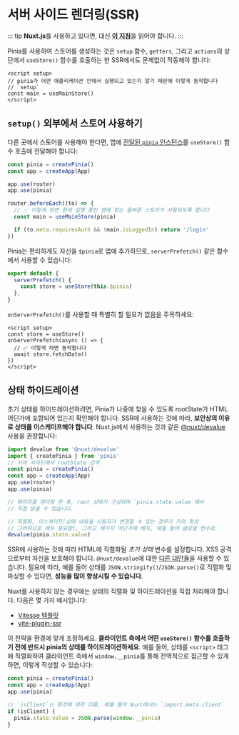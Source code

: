 # 서버 사이드 렌더링(SSR)

::: tip
**Nuxt.js**를 사용하고 있다면, 대신 [**이 지침**](./nuxt.md)을 읽어야 합니다.
:::

Pinia를 사용하여 스토어를 생성하는 것은 `setup` 함수, `getters`, 그리고 `actions`의 상단에서 `useStore()` 함수를 호출하는 한 SSR에서도 문제없이 작동해야 합니다:

```vue
<script setup>
// pinia가 어떤 애플리케이션 안에서 실행되고 있는지 알기 때문에 이렇게 동작합니다
// `setup`
const main = useMainStore()
</script>
```

## `setup()` 외부에서 스토어 사용하기

다른 곳에서 스토어를 사용해야 한다면, 앱에 [전달된 `pinia` 인스턴스](../getting-started.md#installation)를 `useStore()` 함수 호출에 전달해야 합니다:

```js
const pinia = createPinia()
const app = createApp(App)

app.use(router)
app.use(pinia)

router.beforeEach((to) => {
  // ✅ 이렇게 하면 현재 실행 중인 앱에 맞는 올바른 스토어가 사용되도록 합니다
  const main = useMainStore(pinia)

  if (to.meta.requiresAuth && !main.isLoggedIn) return '/login'
})
```

Pinia는 편리하게도 자신을 `$pinia`로 앱에 추가하므로, `serverPrefetch()` 같은 함수에서 사용할 수 있습니다:

```js
export default {
  serverPrefetch() {
    const store = useStore(this.$pinia)
  },
}
```

`onServerPrefetch()`를 사용할 때 특별히 할 필요가 없음을 주목하세요:

```vue
<script setup>
const store = useStore()
onServerPrefetch(async () => {
  // ✅ 이렇게 하면 동작합니다
  await store.fetchData()
})
</script>
```

## 상태 하이드레이션

초기 상태를 하이드레이션하려면, Pinia가 나중에 찾을 수 있도록 rootState가 HTML 어딘가에 포함되어 있는지 확인해야 합니다. SSR에 사용하는 것에 따라, **보안상의 이유로 상태를 이스케이프해야 합니다**. Nuxt.js에서 사용하는 것과 같은 [@nuxt/devalue](https://github.com/nuxt-contrib/devalue) 사용을 권장합니다:

```js
import devalue from '@nuxt/devalue'
import { createPinia } from 'pinia'
// 서버 사이드에서 rootState 검색
const pinia = createPinia()
const app = createApp(App)
app.use(router)
app.use(pinia)

// 페이지를 렌더링 한 후, root 상태가 구성되며 `pinia.state.value`에서
// 직접 읽을 수 있습니다.

// 직렬화, 이스케이프(상태 내용을 사용자가 변경할 수 있는 경우가 거의 항상
// 그러하므로 매우 중요함), 그리고 페이지 어딘가에 배치, 예를 들어 글로벌 변수로.
devalue(pinia.state.value)
```

SSR에 사용하는 것에 따라 HTML에 직렬화될 _초기 상태_ 변수를 설정합니다. XSS 공격으로부터 자신을 보호해야 합니다. `@nuxt/devalue`에 대한 [다른 대안들](https://github.com/nuxt-contrib/devalue#see-also)을 사용할 수 있습니다. 필요에 따라, 예를 들어 상태를 `JSON.stringify()`/`JSON.parse()`로 직렬화 및 파싱할 수 있다면, **성능을 많이 향상시킬 수 있습니다**.

Nuxt를 사용하지 않는 경우에는 상태의 직렬화 및 하이드레이션을 직접 처리해야 합니다. 다음은 몇 가지 예시입니다:

- [Vitesse 템플릿](https://github.com/antfu/vitesse/blob/main/src/modules/pinia.ts)
- [vite-plugin-ssr](https://vite-plugin-ssr.com/pinia)

이 전략을 환경에 맞게 조정하세요. **클라이언트 측에서 어떤 `useStore()` 함수를 호출하기 전에 반드시 pinia의 상태를 하이드레이션하세요**. 예를 들어, 상태를 `<script>` 태그에 직렬화하여 클라이언트 측에서 `window.__pinia`를 통해 전역적으로 접근할 수 있게 하면, 이렇게 작성할 수 있습니다:

```ts
const pinia = createPinia()
const app = createApp(App)
app.use(pinia)

// `isClient`는 환경에 따라 다름, 예를 들어 Nuxt에서는 `import.meta.client`
if (isClient) {
  pinia.state.value = JSON.parse(window.__pinia)
}
```
